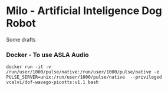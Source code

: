 # Milo - Artificial Inteligence Dog Robot 


Some drafts 
### Docker - To use ASLA Audio
```
docker run -it -v /run/user/1000/pulse/native:/run/user/1000/pulse/native -e PULSE_SERVER=unix:/run/user/1000/pulse/native  --privileged vcalvi/dof-wavego-picotts:v1.1 bash
```
